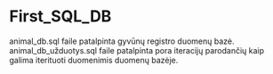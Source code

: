 # First_SQL_DB

animal_db.sql faile patalpinta gyvūnų registro duomenų bazė.
animal_db_užduotys.sql faile patalpinta pora iteracijų parodančių kaip galima iterituoti duomenimis duomenų bazėje.
